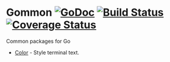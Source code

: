 # Gommon [![GoDoc](http://img.shields.io/badge/go-documentation-blue.svg?style=flat-square)](http://godoc.org/github.com/labstack/gommon) [![Build Status](http://img.shields.io/travis/labstack/gommon.svg?style=flat-square)](https://travis-ci.org/labstack/gommon) [![Coverage Status](http://img.shields.io/coveralls/labstack/gommon.svg?style=flat-square)](https://coveralls.io/r/labstack/gommon)
Common packages for Go
- [Color](https://github.com/labstack/gommon/tree/master/color) - Style terminal text.
